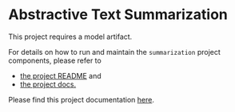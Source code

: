 # Abstractive Text Summarization

This project requires a model artifact.

For details on how to run and maintain the `summarization` project components, please refer to
- [the project README](../README.md) and
- [the project docs.](../docs/)

Please find this project documentation [here](https://onclusive.atlassian.net/wiki/spaces/ML/pages/3192652415/Summarization).
